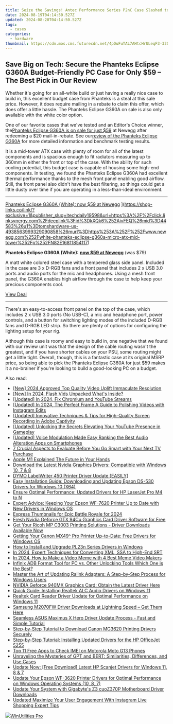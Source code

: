 ```yaml
---
title: Seize the Savings! Antec Performance Series P2nC Case Slashed to Just $71 for Exceptional Value & Ventilation!
date: 2024-08-19T04:14:50.527Z
updated: 2024-08-20T04:14:50.527Z
tags:
  - cases
categories:
  - hardware
thumbnail: https://cdn.mos.cms.futurecdn.net/4pDuFuTAL7AHtcHrULeqF3-320-80.jpg
---
```


## Save Big on Tech: Secure the Phanteks Eclipse G360A Budget-Friendly PC Case for Only $59 – The Best Pick in Our Review

Whether it's going for an all-white build or just having a really nice case to build in, this excellent budget case from Phanteks is a steal at this sale price. However, it does require mailing in a rebate to claim this offer, which does offer a little hassle. The Phanteks Eclipse G360A on sale is also only available with the white color option.

 One of our favorite cases that we've tested and an Editor's Choice winner, the[Phanteks Eclipse G360A is on sale for just $59](https://shop-links.co/link/?exclusive=1&publisher_slug=itechdaily19598&url=https%3A%2F%2Fclick.linksynergy.com%2Fdeeplink%3Fid%3DkXQk6%252AivFEQ%26mid%3D44583%26u1%3Dtomshardware-us-1428462121703571555%26murl%3Dhttps%253A%252F%252Fwww.newegg.com%252Fwhite-phanteks-eclipse-g360a-micro-atx-mid-tower%252Fp%252FN82E16811854117) at Newegg after redeeming a $20 mail-in-rebate. See our[review of the Phanteks Eclipse G360A](https://tools.techidaily.com) for more detailed information and benchmark testing results.

 It is a mid-tower ATX case with plenty of room for all of the latest components and is spacious enough to fit radiators measuring up to 360mm in either the front or top of the case. With the ability for such cooling potential, this budget case is capable of housing some high-end components. In testing, we found the Phanteks Eclipse G360A had excellent thermal performance thanks to the mesh front panel enabling good airflow. Still, the front panel also didn't have the best filtering, so things could get a little dusty over time if you are operating in a less-than-ideal environment.

---

[Phanteks Eclipse G360A (White): now $59 at Newegg](https://cdn.mos.cms.futurecdn.net/iRNYmyKFDSS6ED5cKT5dyM-200-100.png "Phanteks Eclipse G360A (White): now $59 at Newegg") ](https://shop-links.co/link/?exclusive=1&publisher_slug=itechdaily19598&url=https%3A%2F%2Fclick.linksynergy.com%2Fdeeplink%3Fid%3DkXQk6%252AivFEQ%26mid%3D44583%26u1%3Dtomshardware-us-4938563999329090858%26murl%3Dhttps%253A%252F%252Fwww.newegg.com%252Fwhite-phanteks-eclipse-g360a-micro-atx-mid-tower%252Fp%252FN82E16811854117)

**Phanteks Eclipse G360A (White):** [**now $59 at Newegg**](https://shop-links.co/link/?exclusive=1&publisher_slug=itechdaily19598&url=https%3A%2F%2Fclick.linksynergy.com%2Fdeeplink%3Fid%3DkXQk6%252AivFEQ%26mid%3D44583%26u1%3Dtomshardware-us-9906698564653077792%26murl%3Dhttps%253A%252F%252Fwww.newegg.com%252Fwhite-phanteks-eclipse-g360a-micro-atx-mid-tower%252Fp%252FN82E16811854117) (was $79)  
  
 A matt white colored steel case with a tempered glass side panel. Included in the case are 3 x D-RGB fans and a front panel that includes 2 x USB 3.0 ports and audio ports for the mic and headphones. Using a mesh front panel, the G360A enables high airflow through the case to help keep your precious components cool.

[View Deal](https://shop-links.co/link/?exclusive=1&publisher_slug=itechdaily19598&url=https%3A%2F%2Fclick.linksynergy.com%2Fdeeplink%3Fid%3DkXQk6%252AivFEQ%26mid%3D44583%26u1%3Dtomshardware-us-4938563999329090858%26murl%3Dhttps%253A%252F%252Fwww.newegg.com%252Fwhite-phanteks-eclipse-g360a-micro-atx-mid-tower%252Fp%252FN82E16811854117)

---

 There's an easy-to-access front panel on the top of the case, which includes 2 x USB 3.0 ports (No USB-C), a mic and headphone port, power controls, and a button for switching lighting modes of the included D-RGB fans and D-RGB LED strip. So there are plenty of options for configuring the lighting setup for your rig.

 Although this case is roomy and easy to build in, one negative that we found with our review unit was that the design of the cable routing wasn't the greatest, and if you have shorter cables on your PSU, some routing might get a little tight. Overall, though, this is a fantastic case at its original MSRP price, so being able to pick the Phanteks Eclipse G360A for just $59 makes it a no-brainer if you're looking to build a good-looking PC on a budget.

<ins class="adsbygoogle"
     style="display:block"
     data-ad-format="autorelaxed"
     data-ad-client="ca-pub-7571918770474297"
     data-ad-slot="1223367746"></ins>



<ins class="adsbygoogle"
     style="display:block"
     data-ad-client="ca-pub-7571918770474297"
     data-ad-slot="8358498916"
     data-ad-format="auto"
     data-full-width-responsive="true"></ins>

<span class="atpl-alsoreadstyle">Also read:</span>
<div><ul>
<li><a href="https://article-tips.techidaily.com/new-2024-approved-top-quality-video-uplift-immaculate-resolution/"><u>[New] 2024 Approved  Top Quality Video Uplift  Immaculate Resolution</u></a></li>
<li><a href="https://eaxpv-info.techidaily.com/new-in-2024-flash-vids-unpacked-whats-inside/"><u>[New] In 2024, Flash Vids Unpacked  What's Inside?</u></a></li>
<li><a href="https://twitter-videos.techidaily.com/updated-in-2024-fix-chromium-and-youtube-streams/"><u>[Updated] In 2024, Fix  Chromium and YouTube Streams</u></a></li>
<li><a href="https://instagram-videos.techidaily.com/updated-in-2024-the-perfect-frame-a-guide-to-polishing-videos-with-instagram-edits/"><u>[Updated] In 2024, The Perfect Frame  A Guide to Polishing Videos with Instagram Edits</u></a></li>
<li><a href="https://screen-activity-recording.techidaily.com/updated-innovative-techniques-and-tips-for-high-quality-screen-recording-in-adobe-captivity/"><u>[Updated] Innovative Techniques & Tips for High-Quality Screen Recording in Adobe Captivity</u></a></li>
<li><a href="https://facebook-record-videos.techidaily.com/updated-unlocking-the-secrets-elevating-your-youtube-presence-in-gameplay/"><u>[Updated] Unlocking the Secrets  Elevating Your YouTube Presence in Gameplay</u></a></li>
<li><a href="https://visual-screen-recording.techidaily.com/updated-voice-modulation-made-easy-ranking-the-best-audio-alteration-apps-on-smartphones/"><u>[Updated] Voice Modulation Made Easy  Ranking the Best Audio Alteration Apps on Smartphones</u></a></li>
<li><a href="https://tech-recovery.techidaily.com/7-crucial-aspects-to-evaluate-before-you-go-smart-with-your-next-tv-purchase/"><u>7 Crucial Aspects to Evaluate Before You Go Smart with Your Next TV Purchase</u></a></li>
<li><a href="https://extra-lessons.techidaily.com/apple-m1-explained-the-future-in-your-hands/"><u>Apple M1 Explained  The Future in Your Hands</u></a></li>
<li><a href="https://hardware-updates.techidaily.com/download-the-latest-nvidia-graphics-drivers-compatible-with-windows-10-7-and-8/"><u>Download the Latest Nvidia Graphics Drivers: Compatible with Windows 10, 7 & 8</u></a></li>
<li><a href="https://hardware-updates.techidaily.com/dymo-labelwriter-450-printer-driver-update-easily/"><u>DYMO LabelWriter 450 Printer Driver Update [EASILY]</u></a></li>
<li><a href="https://hardware-updates.techidaily.com/easy-installation-guide-downloading-and-updating-epson-ds-530-drivers-for-windows-10-x64/"><u>Easy Installation Guide: Downloading and Updating Epson DS-530 Drivers for Windows 10 (X64)</u></a></li>
<li><a href="https://hardware-updates.techidaily.com/ensure-optimal-performance-updated-drivers-for-hp-laserjet-pro-m4-to-n/"><u>Ensure Optimal Performance: Updated Drivers for HP LaserJet Pro M4 to N</u></a></li>
<li><a href="https://hardware-updates.techidaily.com/expert-advice-keeping-your-epson-wf-7620-printer-up-to-date-with-new-drivers-in-windows-os/"><u>Expert Advice: Keeping Your Epson WF-7620 Printer Up to Date with New Drivers in Windows OS</u></a></li>
<li><a href="https://youtube-help.techidaily.com/express-thumbnails-for-epic-battle-royale-for-2024/"><u>Express Thumbnails for Epic Battle Royale for 2024</u></a></li>
<li><a href="https://hardware-updates.techidaily.com/fresh-nvidia-geforce-gtx-94cu-graphics-card-driver-software-for-free/"><u>Fresh Nvidia Geforce GTX 94Cu Graphics Card Driver Software for Free</u></a></li>
<li><a href="https://hardware-updates.techidaily.com/1722964738175-get-your-ricoh-mp-c3003-printing-solutions-driver-downloads-available-now/"><u>Get Your Ricoh MP C3003 Printing Solutions - Driver Downloads Available Now</u></a></li>
<li><a href="https://hardware-updates.techidaily.com/getting-your-canon-mx49-pro-printer-up-to-date-free-drivers-for-windows-os/"><u>Getting Your Canon MX49^ Pro Printer Up-to-Date: Free Drivers for Windows OS</u></a></li>
<li><a href="https://hardware-updates.techidaily.com/how-to-install-and-upgrade-pl23n-series-drivers-in-windows/"><u>How to Install and Upgrade PL23n Series Drivers in Windows</u></a></li>
<li><a href="https://some-techniques.techidaily.com/in-2024-expert-techniques-for-converting-xml-ssa-to-high-end-srt/"><u>In 2024, Expert Techniques for Converting XML, SSA to High-End SRT</u></a></li>
<li><a href="https://meme-emoji.techidaily.com/in-2024-how-to-make-a-video-meme-with-4-best-meme-video-makers/"><u>In 2024, How to Make a Video Meme with 4 Best Meme Video Makers</u></a></li>
<li><a href="https://bypass-frp.techidaily.com/infinix-adb-format-tool-for-pc-vs-other-unlocking-tools-which-one-is-the-best-by-drfone-android/"><u>Infinix ADB Format Tool for PC vs. Other Unlocking Tools Which One is the Best?</u></a></li>
<li><a href="https://hardware-updates.techidaily.com/master-the-art-of-updating-ralink-adapters-a-step-by-step-process-for-windows-users/"><u>Master the Art of Updating Ralink Adapters: A Step-by-Step Process for Windows Users</u></a></li>
<li><a href="https://hardware-updates.techidaily.com/nvidia-geforce-940mx-graphics-card-obtain-the-latest-driver-here/"><u>NVIDIA Geforce 940MX Graphics Card: Obtain the Latest Driver Here</u></a></li>
<li><a href="https://hardware-updates.techidaily.com/quick-guide-installing-realtek-alc-audio-drivers-on-windows-11/"><u>Quick Guide: Installing Realtek ALC Audio Drivers on Windows 11</u></a></li>
<li><a href="https://hardware-updates.techidaily.com/realtek-card-reader-driver-update-for-optimal-performance-on-windows-11/"><u>Realtek Card Reader Driver Update for Optimal Performance on Windows 11</u></a></li>
<li><a href="https://hardware-updates.techidaily.com/1722975022655-samsung-m2070fw-driver-downloads-at-lightning-speed-get-them-here/"><u>Samsung M2070FW Driver Downloads at Lightning Speed – Get Them Here</u></a></li>
<li><a href="https://hardware-updates.techidaily.com/seamless-asus-maximus-x-hero-driver-update-process-fast-and-simple-tutorial/"><u>Seamless ASUS Maximus X Hero Driver Update Process - Fast and Simple Tutorial</u></a></li>
<li><a href="https://hardware-updates.techidaily.com/step-by-step-tutorial-to-download-canon-mg3620-printing-drivers-securely/"><u>Step-by-Step Tutorial to Download Canon MG3620 Printing Drivers Securely</u></a></li>
<li><a href="https://hardware-updates.techidaily.com/step-by-step-tutorial-installing-updated-drivers-for-the-hp-officejet-5255/"><u>Step-by-Step Tutorial: Installing Updated Drivers for the HP OfficeJet 5255</u></a></li>
<li><a href="https://sim-unlock.techidaily.com/top-11-free-apps-to-check-imei-on-motorola-moto-g13-phones-by-drfone-android/"><u>Top 11 Free Apps to Check IMEI on Motorola Moto G13 Phones</u></a></li>
<li><a href="https://tech-hub.techidaily.com/unraveling-the-mysteries-of-gpt-and-bert-similarities-differences-and-use-cases/"><u>Unraveling the Mysteries of GPT and BERT: Similarities, Differences, and Use Cases</u></a></li>
<li><a href="https://hardware-updates.techidaily.com/update-now-free-download-latest-hp-scanjet-drivers-for-windows-11-8-and-7/"><u>Update Now: [Free Download] Latest HP Scanjet Drivers for Windows 11, 8 & 7</u></a></li>
<li><a href="https://hardware-updates.techidaily.com/update-your-epson-wf-3620-printer-drivers-for-optimal-performance-on-windows-operating-systems-10-8-7/"><u>Update Your Epson WF-3620 Printer Drivers for Optimal Performance on Windows Operating Systems (10, 8, 7)</u></a></li>
<li><a href="https://hardware-updates.techidaily.com/update-your-system-with-gigabytes-z3-cuoz370p-motherboard-driver-downloads/"><u>Update Your System with Gigabyte's Z3 cuoZ370P Motherboard Driver Downloads</u></a></li>
<li><a href="https://ai-live-streaming.techidaily.com/updated-maximize-your-user-engagement-with-instagram-live-shopping-expert-tips/"><u>Updated Maximize Your User Engagement With Instagram Live Shopping Expert Tips</u></a></li>
</ul></div>

<!-- affiliate ads begin -->
<a href="https://secure.2checkout.com/order/checkout.php?PRODS=4665597&QTY=1&AFFILIATE=108875&CART=1"><img src="https://www.pcclean.io/wp-content/uploads/2018/03/winutilities-box-130521.png" border="0">WinUtilities Pro</a>
<!-- affiliate ads end -->